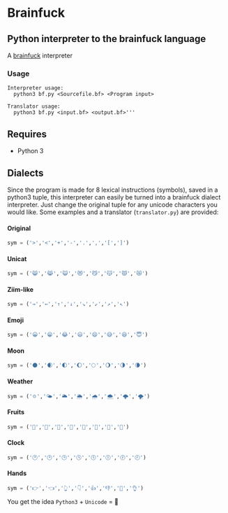 # Brainfuck
## Python interpreter to the brainfuck language
A [brainfuck][brainfuck] interpreter

### Usage
```shell
Interpreter usage:
  python3 bf.py <Sourcefile.bf> <Program input>

Translator usage:
  python3 bf.py <input.bf> <output.bf>'''
```

## Requires
- Python 3

## Dialects
Since the program is made for 8 lexical instructions (symbols), saved in a python3 tuple, this interpreter can easily be turned into a brainfuck dialect interpreter. Just change the original tuple for any unicode characters you would like. Some examples and a translator (`translator.py`) are provided:

#### Original
```python
sym = ('>','<','+','-','.',',','[',']')
```

#### Unicat
```python
sym = ('😸','😹','😺','😻','😼','😽','😾','😿')
```

#### Ziim-like
```python
sym = ('→','←','↑','↓','↘','↙','↗','↖')
```

#### Emoji
```python
sym = ('😀','😁','😂','😃','😄','😅','😆','😇')
```

#### Moon
```python
sym = ('🌑','🌒','🌓','🌔','🌕','🌖','🌗','🌘')
```

#### Weather
```python
sym = ('🌣','🌤','🌥','🌦','🌧','🌨','🌩','🌪')
```

#### Fruits
```python
sym = ('🍇','🍈','🍉','🍊','🍋','🍌','🍍','🍎')
```

#### Clock
```python
sym = ('🕐','🕑','🕒','🕓','🕔','🕕','🕖','🕗')
```

#### Hands
```python
sym = ('👉','👈','👆','👇','👍','👎','👋','👌')

```

You get the idea `Python3` + `Unicode` = 💚

[brainfuck]: https://en.wikipedia.org/wiki/Brainfuck
